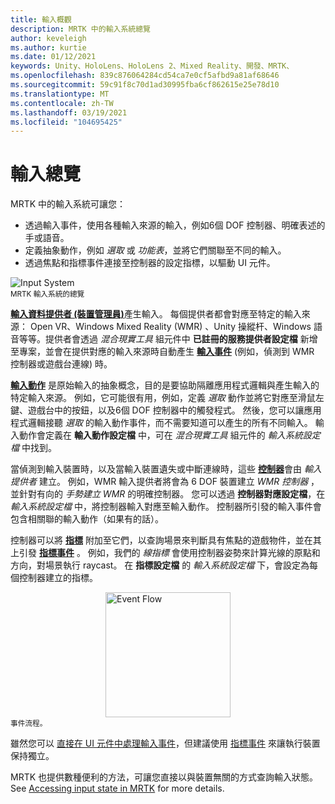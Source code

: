 ```yaml
---
title: 輸入概觀
description: MRTK 中的輸入系統總覽
author: keveleigh
ms.author: kurtie
ms.date: 01/12/2021
keywords: Unity、HoloLens、HoloLens 2、Mixed Reality、開發、MRTK、
ms.openlocfilehash: 839c876064284cd54ca7e0cf5afbd9a81af68646
ms.sourcegitcommit: 59c91f8c70d1ad30995fba6cf862615e25e78d10
ms.translationtype: MT
ms.contentlocale: zh-TW
ms.lasthandoff: 03/19/2021
ms.locfileid: "104695425"
---
```

# <a name="input-overview"></a>輸入總覽

MRTK 中的輸入系統可讓您：

- 透過輸入事件，使用各種輸入來源的輸入，例如6個 DOF 控制器、明確表述的手或語音。
- 定義抽象動作，例如 *選取* 或 *功能表*，並將它們關聯至不同的輸入。
- 透過焦點和指標事件連接至控制器的設定指標，以驅動 UI 元件。

<img src="../Images/Input/MRTK_InputSystem.png" style="display:block;margin-left:auto;margin-right:auto;" alt="Input System">
<sup>MRTK 輸入系統的總覽</sup>

[**輸入資料提供者 (裝置管理員)**](InputProviders.md)產生輸入。 每個提供者都會對應至特定的輸入來源： Open VR、Windows Mixed Reality (WMR) 、Unity 操縱杆、Windows 語音等等。提供者會透過 *混合現實工具* 組元件中 **已註冊的服務提供者設定檔** 新增至專案，並會在提供對應的輸入來源時自動產生 [**輸入事件**](InputEvents.md) (例如，偵測到 WMR 控制器或遊戲台連線) 時。

[**輸入動作**](InputActions.md) 是原始輸入的抽象概念，目的是要協助隔離應用程式邏輯與產生輸入的特定輸入來源。 例如，它可能很有用，例如，定義 *選取* 動作並將它對應至滑鼠左鍵、遊戲台中的按鈕，以及6個 DOF 控制器中的觸發程式。 然後，您可以讓應用程式邏輯接聽 *選取* 的輸入動作事件，而不需要知道可以產生的所有不同輸入。 輸入動作會定義在 **輸入動作設定檔** 中，可在 *混合現實工具* 組元件的 *輸入系統設定檔* 中找到。

當偵測到輸入裝置時，以及當輸入裝置遺失或中斷連線時，這些 [**控制器**](Controllers.md)會由 *輸入提供者* 建立。 例如，WMR 輸入提供者將會為 6 DOF 裝置建立 *WMR 控制器* ，並針對有向的 *手勢建立 WMR* 的明確控制器。 您可以透過 **控制器對應設定檔**，在 *輸入系統設定檔* 中，將控制器輸入對應至輸入動作。 控制器所引發的輸入事件會包含相關聯的輸入動作（如果有的話）。

控制器可以將 [**指標**](Pointers.md) 附加至它們，以查詢場景來判斷具有焦點的遊戲物件，並在其上引發 [**指標事件**](Pointers.md#pointer-event-interfaces) 。 例如，我們的 *線指標* 會使用控制器姿勢來計算光線的原點和方向，對場景執行 raycast。 在 **指標設定檔** 的 *輸入系統設定檔* 下，會設定為每個控制器建立的指標。

<img src="../Images/Input/MRTK_Input_EventFlow.png" width="200px" style="display:block;margin-left:auto;margin-right:auto;" alt="Event Flow">
<sup>事件流程。</sup>

雖然您可以 [直接在 UI 元件中處理輸入事件](InputEvents.md)，但建議使用 [指標事件](pointers.md#pointer-event-interfaces) 來讓執行裝置保持獨立。

MRTK 也提供數種便利的方法，可讓您直接以與裝置無關的方式查詢輸入狀態。 See [Accessing input state in MRTK](InputState.md) for more details.
